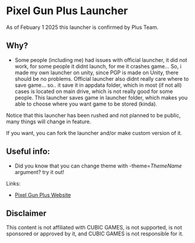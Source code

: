 # Pixel Gun Plus Launcher

As of Febuary 1 2025 this launcher is confirmed by Plus Team.

## Why?
- Some people (including me) had issues with official launcher, it did not work, for some people it didnt launch, for me it crashes game... So, i made my own launcher on unity, since PGP is made on Unity, there should be no problems. Official launcher also didnt really care where to save game... so.. it save it in appdata folder, which in most (if not all) cases is located on main drive, which is not really good for some people.
This launcher saves game in launcher folder, which makes you able to choose where you want game to be stored (kinda).

Notice that this launcher has been rushed and not planned to be public, many things will change in feature.

If you want, you can fork the launcher and/or make custom version of it.

## Useful info:
- Did you know that you can change theme with -theme=*ThemeName* argument? try it out!
  
Links:
- [Pixel Gun Plus Website](https://pixelgun.plus/)

## Disclaimer
This content is not affiliated with CUBIC GAMES, is not supported, is not sponsored or approved by it, and CUBIC GAMES is not responsible for it.
